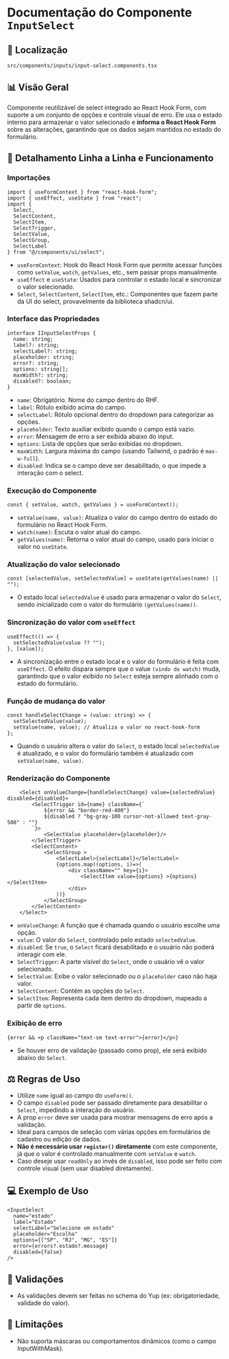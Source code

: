 # Documentação do Componente `InputSelect`

## 📁 Localização
`src/components/inputs/input-select.components.tsx`

## 📊 Visão Geral

Componente reutilizável de select integrado ao React Hook Form, com suporte a um conjunto de opções e controle visual de erro. Ele usa o estado interno para armazenar o valor selecionado e **informa o React Hook Form** sobre as alterações, garantindo que os dados sejam mantidos no estado do formulário.

## 🔎 Detalhamento Linha a Linha e Funcionamento

### Importações
```tsx
import { useFormContext } from "react-hook-form";
import { useEffect, useState } from "react";
import {
  Select,
  SelectContent,
  SelectItem,
  SelectTrigger,
  SelectValue,
  SelectGroup,
  SelectLabel
} from "@/components/ui/select";
```

- `useFormContext`: Hook do React Hook Form que permite acessar funções como `setValue`, `watch`, `getValues`, etc., sem passar props manualmente.
- `useEffect` e `useState`: Usados para controlar o estado local e sincronizar o valor selecionado.
- `Select`, `SelectContent`, `SelectItem`, etc.: Componentes que fazem parte da UI do select, provavelmente da biblioteca shadcn/ui.

### Interface das Propriedades
```tsx
interface IInputSelectProps {
  name: string;
  label?: string;
  selectLabel?: string;
  placeholder: string;
  error?: string;
  options: string[];
  maxWidth?: string;
  disabled?: boolean;
}
```
- `name`: Obrigatório. Nome do campo dentro do RHF.
- `label`: Rótulo exibido acima do campo.
- `selectLabel`: Rótulo opcional dentro do dropdown para categorizar as opções.
- `placeholder`: Texto auxiliar exibido quando o campo está vazio.
- `error`: Mensagem de erro a ser exibida abaixo do input.
- `options`: Lista de opções que serão exibidas no dropdown.
- `maxWidth`: Largura máxima do campo (usando Tailwind, o padrão é `max-w-full`).
- `disabled`: Indica se o campo deve ser desabilitado, o que impede a interação com o select.

### Execução do Componente
```tsx
const { setValue, watch, getValues } = useFormContext();
```
- `setValue(name, value)`: Atualiza o valor do campo dentro do estado do formulário no React Hook Form.
- `watch(name)`: Escuta o valor atual do campo.
- `getValues(name)`: Retorna o valor atual do campo, usado para iniciar o valor no `useState`.

### Atualização do valor selecionado

```tsx
const [selectedValue, setSelectedValue] = useState(getValues(name) || "");
```
- O estado local `selectedValue` é usado para armazenar o valor do `Select`, sendo inicializado com o valor do formulário `(getValues(name))`.

### Sincronização do valor com `useEffect`

```tsx
useEffect(() => {
  setSelectedValue(value ?? "");
}, [value]);
```

- A sincronização entre o estado local e o valor do formulário é feita com `useEffect`. O efeito dispara sempre que o value `(vindo do watch)` muda, garantindo que o valor exibido no `Select` esteja sempre alinhado com o estado do formulário.

### Função de mudança do valor

```tsx
const handleSelectChange = (value: string) => {
  setSelectedValue(value);
  setValue(name, value); // Atualiza o valor no react-hook-form
};
```

- Quando o usuário altera o valor do `Select`, o estado local `selectedValue` é atualizado, e o valor do formulário também é atualizado com `setValue(name, value)`.

### Renderização do Componente

```tsx
    <Select onValueChange={handleSelectChange} value={selectedValue} disabled={disabled}>
        <SelectTrigger id={name} className={`
            ${error && "border-red-400"}
            ${disabled ? "bg-gray-100 cursor-not-allowed text-gray-500" : ""}
        `}>
            <SelectValue placeholder={placeholder}/>
        </SelectTrigger>
        <SelectContent>
            <SelectGroup >
                <SelectLabel>{selectLabel}</SelectLabel>
                {options.map((options, i)=>(
                    <div className="" key={i}>
                        <SelectItem value={options} >{options}</SelectItem>
                    </div>
                ))}
            </SelectGroup>
        </SelectContent>
    </Select>
```

- `onValueChange`: A função que é chamada quando o usuário escolhe uma opção.
- `value`: O valor do `Select`, controlado pelo estado `selectedValue`.
- `disabled`: Se `true`, o `Select` ficará desabilitado e o usuário não poderá interagir com ele.
- `SelectTrigger`: A parte visível do `Select`, onde o usuário vê o valor selecionado.
- `SelectValue`: Exibe o valor selecionado ou o `placeholder` caso não haja valor.
- `SelectContent`: Contém as opções do `Select`.
- `SelectItem`: Representa cada item dentro do dropdown, mapeado a partir de `options`.

### Exibição de erro

```tsx
{error && <p className="text-sm text-error">{error}</p>}
```

- Se houver erro de validação (passado como prop), ele será exibido abaixo do `Select`.

## ⚖️ Regras de Uso

- Utilize `name` igual ao campo do `useForm()`.
- O campo `disabled` pode ser passado diretamente para desabilitar o `Select`, impedindo a interação do usuário.
- A prop `error` deve ser usada para mostrar mensagens de erro após a validação.
- Ideal para campos de seleção com várias opções em formulários de cadastro ou edição de dados.
- **Não é necessário usar `register()` diretamente** com este componente, já que o valor é controlado manualmente com `setValue` e `watch`.
- Caso deseje usar `readOnly` ao invés de `disabled`, isso pode ser feito com controle visual (sem usar disabled diretamente).

## 💻 Exemplo de Uso

```tsx
<InputSelect
  name="estado"
  label="Estado"
  selectLabel="Selecione um estado"
  placeholder="Escolha"
  options={["SP", "RJ", "MG", "ES"]}
  error={errors?.estado?.message}
  disabled={false}
/>
```

## 🧪 Validações

- As validações devem ser feitas no schema do Yup (ex: obrigatoriedade, validade do valor).


## 🚫 Limitações

- Não suporta máscaras ou comportamentos dinâmicos (como o campo InputWithMask).